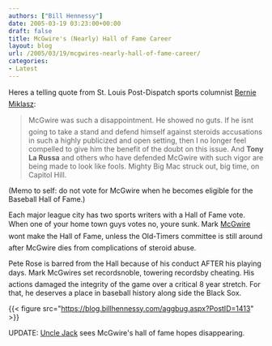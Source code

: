 ```yaml
---
authors: ["Bill Hennessy"]
date: 2005-03-19 03:23:00+00:00
draft: false
title: McGwire's (Nearly) Hall of Fame Career
layout: blog
url: /2005/03/19/mcgwires-nearly-hall-of-fame-career/
categories:
- Latest
---
```


Heres a telling quote from St. Louis Post-Dispatch sports columnist [Bernie Miklasz](https://www.stltoday.com/stltoday/sports/stories.nsf/ncaatournament/story/EA855A22C2CFFE3B86256FC700658130?OpenDocument):




> 

> 
> McGwire was such a disappointment. He showed no guts. If he isnt going to take a stand and defend himself against steroids accusations in such a highly publicized and open setting, then I no longer feel compelled to give him the benefit of the doubt on this issue. And **Tony La Russa** and others who have defended McGwire with such vigor are being made to look like fools. Mighty Big Mac struck out, big time, on Capitol Hill.   
  
(Memo to self: do not vote for McGwire when he becomes eligible for the Baseball Hall of Fame.)   

> 
> 




Each major league city has two sports writers with a Hall of Fame vote. When one of your home town guys votes no, youre sunk. Mark [McGwire ](https://www.hennessysview.com/?p=6)wont make the Hall of Fame, unless the Old-Timers committee is still around after McGwire dies from complications of steroid abuse.




Pete Rose is barred from the Hall because of his conduct AFTER his playing days. Mark McGwires set recordsnoble, towering recordsby cheating. His actions damaged the integrity of the game over a critical 8 year stretch. For that, he deserves a place in baseball history along side the Black Sox.

{{< figure src="https://blog.billhennessy.com/aggbug.aspx?PostID=1413" >}}


UPDATE:  [Uncle Jack](https://unclejacks.blogspot.com/2005/03/say-goodbye-to-hall.html) sees McGwire's hall of fame hopes disappearing. 
